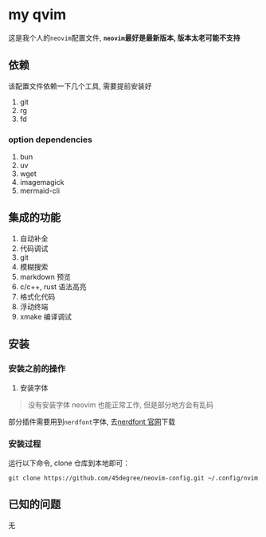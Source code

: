 # my qvim

这是我个人的`neovim`配置文件, **`neovim`最好是最新版本, 版本太老可能不支持**

## 依赖

该配置文件依赖一下几个工具, 需要提前安装好

1. git
2. rg
3. fd

### option dependencies

1. bun
2. uv
3. wget
4. imagemagick
5. mermaid-cli

## 集成的功能

1. 自动补全
2. 代码调试
3. git
4. 模糊搜索
5. markdown 预览
6. c/c++, rust 语法高亮
7. 格式化代码
8. 浮动终端
9. xmake 编译调试

## 安装

### 安装之前的操作

1. 安装字体

> 没有安装字体 neovim 也能正常工作, 但是部分地方会有乱码

部分插件需要用到`nerdfont`字体,
去[nerdfont 官网](https://www.nerdfonts.com/)下载

### 安装过程

运行以下命令, clone 仓库到本地即可：

```shell
git clone https://github.com/45degree/neovim-config.git ~/.config/nvim
```

## 已知的问题

无
